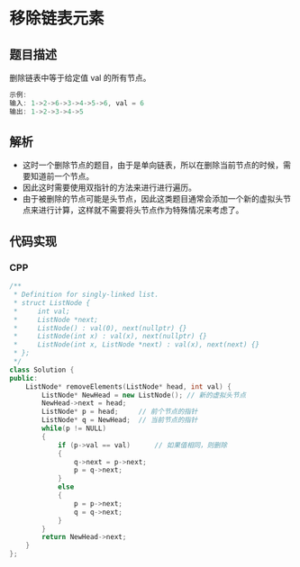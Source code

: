 # 移除链表元素

## 题目描述
删除链表中等于给定值 val 的所有节点。

```c
示例:
输入: 1->2->6->3->4->5->6, val = 6
输出: 1->2->3->4->5
```

## 解析
- 这时一个删除节点的题目，由于是单向链表，所以在删除当前节点的时候，需要知道前一个节点。
- 因此这时需要使用双指针的方法来进行进行遍历。
- 由于被删除的节点可能是头节点，因此这类题目通常会添加一个新的虚拟头节点来进行计算，这样就不需要将头节点作为特殊情况来考虑了。

## 代码实现
### CPP
```C++
/**
 * Definition for singly-linked list.
 * struct ListNode {
 *     int val;
 *     ListNode *next;
 *     ListNode() : val(0), next(nullptr) {}
 *     ListNode(int x) : val(x), next(nullptr) {}
 *     ListNode(int x, ListNode *next) : val(x), next(next) {}
 * };
 */
class Solution {
public:
    ListNode* removeElements(ListNode* head, int val) {
        ListNode* NewHead = new ListNode(); // 新的虚拟头节点
        NewHead->next = head;
        ListNode* p = head;     // 前个节点的指针
        ListNode* q = NewHead;  // 当前节点的指针
        while(p != NULL)
        {
            if (p->val == val)      // 如果值相同，则删除
            {
                q->next = p->next;
                p = q->next;
            }
            else
            {
                p = p->next;
                q = q->next;
            }
        }
        return NewHead->next;
    }
};
```